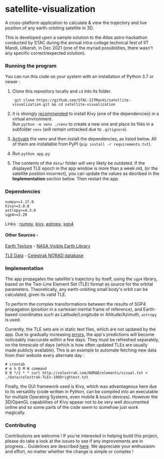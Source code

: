 # satellite-visualization

A cross-platform application to calculate & view the trajectory and live position of any earth-orbiting satellite in 3D.

This is developed upon a sample solution to the *Atlas* astro-hackathon conducted by STAC during the annual intra-college technical fest of IIT Mandi, *Utkarsh*, in Dec 2021 (one of the myriad possibilities, there wasn't any specific correct/expected solution).

### Running the program

You can run this code on your system with an installation of Python 3.7 or newer :

1. Clone this repository locally and `cd` into its folder.

        git clone https://github.com/STAC-IITMandi/satellite-visualization.git && cd satellite-visualization
2. It is strongly [recommended](https://kivy.org/doc/stable/gettingstarted/installation.html#create-virtual-environment) to install Kivy (one of the dependencies) in a virtual environment. <br> Run `python -m venv ./venv` to create a new one and place its files in a subfolder `venv` (will remain untracked due to `.gitignore`).
3. [Activate](https://docs.python.org/3/tutorial/venv.html#creating-virtual-environments) the venv and then install the dependencies, as listed below. All of them are installable from PyPI (`pip install -r requirements.txt`).
4. Run `python app.py`
5. The contents of the `data/` folder will very likely be outdated. If the displayed TLE epoch in the app window is more than a week old, (or the satellite position incorrect), you can update the values as decribed in the **Implementation** section below. Then restart the app.


### Dependencies

```
numpy>=1.17.0
kivy>=2.0.0
astropy>=4.3.0
sgp4>=2.20
```
Links : [numpy](https://numpy.org/install/), [kivy](https://kivy.org/#home), [astropy](https://docs.astropy.org/en/stable/install.html), [sgp4](https://pypi.org/project/sgp4/)

#### Other Sources -

[Earth Texture](world.topo.bathy.200412.3x5400x2700.jpg) - [NASA Visible Earth Library](https://visibleearth.nasa.gov/images/73909/december-blue-marble-next-generation-w-topography-and-bathymetry)

[TLE Data](./data/) - [Celestrak NORAD database](http://celestrak.com/NORAD/elements/)


### Implementation

The app propagates the satellite's trajectory by itself, using the `sgp4` library, based on the Two-Line Element Set (TLE) format as source for the orbital parameters. Theoretically, any earth-orbiting small body's orbit can be calculated, given its valid TLE.

To perform the complex transformations between the results of SGP4 propagation (position in a cartesian inertial frame of reference), and Earth-based coordinates such as Latitude/Longitude or Altitude/Azimuth, `astropy` is used.

Currently, the TLE sets are in static text files, which are not updated by the app. Due to gradually increasing [errors](https://en.wikipedia.org/wiki/Simplified_perturbations_models#cite_note-revisiting-3), the app's predictions will become noticeably inaccurate within a few days. They must be refreshed separately, on the timescale of days (which is how often updated TLEs are usually made publicly available). This is an example to automate fetching new data from their website every alternate day :
```shell
# crontab
# m h D M W command
0 0 */2 * * curl http://celestrak.com/NORAD/elements/visual.txt > ./data/celestrak-TLEs-100brightest.txt
```

Finally, the GUI framework used is Kivy, which was advantageous here due to its versatility (code written in Python, can be compiled into an executable for multiple Operating Systems, even mobile & touch devices). However the 3D/OpenGL capabilities of Kivy appear not to be very well documented online and so some parts of the code seem to somehow just work magically. 

### Contributing

Contributions are welcome ! If you're interested in helping build this project, please do take a look at the issues to see if any improvements are in progress... Guidelines are described [here](./CONTRIBUTING.md). We appreciate your enthusiasm and effort, no matter whether the change is simple or complex !

